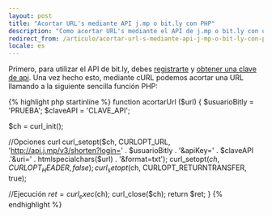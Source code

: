 ```yaml
---
layout: post
title: "Acortar URL's mediante API j.mp o bit.ly con PHP"
description: "Como acortar URL's mediante el API de j.mp o bit.ly con una sencilla funcion PHP y cURL"
redirect_from: /articulo/acortar-url-s-mediante-api-j-mp-o-bit-ly-con-php/
locale: es
---
```


Primero, para utilizar el API de bit.ly, debes <a href="http://j.mp/account/register">registrarte</a> y <a href="http://bit.ly/account/your_api_key">obtener una clave de api</a>. Una vez hecho esto, mediante cURL podemos acortar una URL llamando a la siguiente sencilla función PHP:

{% highlight php startinline %}
function acortarUrl ($url)
{
  $usuarioBitly = 'PRUEBA';
  $claveAPI = 'CLAVE_API';

  $ch = curl_init();

  //Opciones curl
  curl_setopt($ch, CURLOPT_URL, 'http://api.j.mp/v3/shorten?login=' . $usuarioBitly . '&apiKey=' . $claveAPI .'&uri=' . htmlspecialchars($url) . '&format=txt');
  curl_setopt($ch, CURLOPT_HEADER, false);
  curl_setopt($ch, CURLOPT_RETURNTRANSFER, true);

  //Ejecución
  $ret = curl_exec($ch);
  curl_close($ch);
  return $ret;
}
{% endhighlight %}

